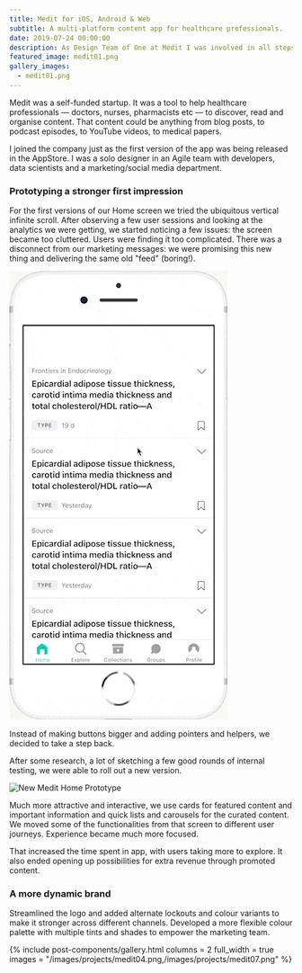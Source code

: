 ```yaml
---
title: Medit for iOS, Android & Web
subtitle: A multi-platform content app for healthcare professionals.
date: 2019-07-24 00:00:00
description: As Design Team of One at Medit I was involved in all steps of the product cycle from shaping-up new features and building prototypes to developer hand-off.
featured_image: medit01.png
gallery_images:
  - medit01.png
---
```


Medit was a self-funded startup. It was a tool to help healthcare professionals — doctors, nurses, pharmacists etc — to discover, read and organise content. That content could be anything from blog posts, to podcast episodes, to YouTube videos, to medical papers.

I joined the company just as the first version of the app was being released in the AppStore. I was a solo designer in an Agile team with developers, data scientists and a marketing/social media department.

### Prototyping a stronger first impression

For the first versions of our Home screen we tried the ubiquitous vertical infinite scroll. After observing a few user sessions and looking at the analytics we were getting, we started noticing a few issues: the screen became too cluttered. Users were finding it too complicated. There was a disconnect from our marketing messages: we were promising this new thing and delivering the same old "feed" (boring!).

![Old Medit Home Prototype](/images/projects/medit14.gif)

Instead of making buttons bigger and adding pointers and helpers, we decided to take a step back.

After some research, a lot of sketching a few good rounds of internal testing, we were able to roll out a new version.

![New Medit Home Prototype](/images/projects/medit15.gif)

Much more attractive and interactive, we use cards for featured content and important information and quick lists and carousels for the curated content. We moved some of the functionalities from that screen to different user journeys. Experience became much more focused.

That increased the time spent in app, with users taking more to explore. It also ended opening up possibilities for extra revenue through promoted content.

### A more dynamic brand

Streamlined the logo and added alternate lockouts and colour variants to make it stronger across different channels. Developed a more flexible colour palette with multiple tints and shades to empower the marketing team.

{% include post-components/gallery.html
  columns = 2
  full_width = true
  images = "/images/projects/medit04.png,/images/projects/medit07.png"
%}
